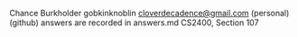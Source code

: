 Chance Burkholder
gobkinknoblin
cloverdecadence@gmail.com (personal) (github)
answers are recorded in answers.md
CS2400, Section 107
